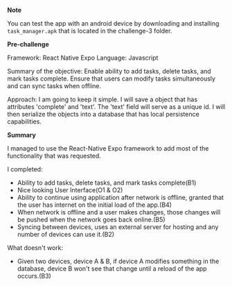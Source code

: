 **Note**

You can test the app with an android device by downloading and installing `task_manager.apk` that is located in the challenge-3 folder.

**Pre-challenge**

Framework: React Native Expo
Language: Javascript

Summary of the objective: Enable ability to add tasks, delete tasks, and mark tasks complete. Ensure that users can modify tasks simultaneously and can sync tasks when offline.

Approach: I am going to keep it simple. I will save a object that has attributes 'complete' and 'text'. The 'text' field will serve as a unique id. I will then serialize the objects into a database that has local persistence capabilities. 

**Summary**

I managed to use the React-Native Expo framework to add most of the functionality that was requested.

I completed:
- Ability to add tasks, delete tasks, and mark tasks complete(B1)
- Nice looking User Interface(O1 & O2)
- Ability to continue using application after network is offline, granted that the user has internet on the initial load of the app.(B4)
- When network is offline and a user makes changes, those changes will be pushed when the network goes back online.(B5)
- Syncing between devices, uses an external server for hosting and any number of devices can use it.(B2)

What doesn't work:
- Given two devices, device A & B, if device A modifies something in the database, device B won't see that change until a reload of the app occurs.(B3)
